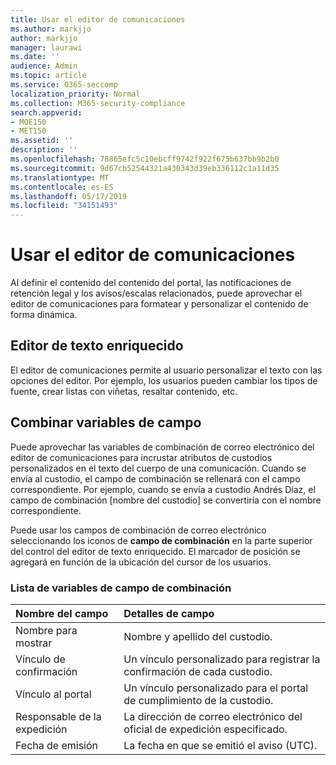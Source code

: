 ```yaml
---
title: Usar el editor de comunicaciones
ms.author: markjjo
author: markjjo
manager: laurawi
ms.date: ''
audience: Admin
ms.topic: article
ms.service: O365-seccomp
localization_priority: Normal
ms.collection: M365-security-compliance
search.appverid:
- MOE150
- MET150
ms.assetid: ''
description: ''
ms.openlocfilehash: 78865efc5c10ebcff9742f922f675b637bb9b2b0
ms.sourcegitcommit: 9d67cb52544321a430343d39eb336112c1a11d35
ms.translationtype: MT
ms.contentlocale: es-ES
ms.lasthandoff: 05/17/2019
ms.locfileid: "34151493"
---
```

# <a name="use-the-communications-editor"></a>Usar el editor de comunicaciones

Al definir el contenido del contenido del portal, las notificaciones de retención legal y los avisos/escalas relacionados, puede aprovechar el editor de comunicaciones para formatear y personalizar el contenido de forma dinámica.

## <a name="rich-text-editor"></a>Editor de texto enriquecido 

El editor de comunicaciones permite al usuario personalizar el texto con las opciones del editor. Por ejemplo, los usuarios pueden cambiar los tipos de fuente, crear listas con viñetas, resaltar contenido, etc. 

## <a name="merge-field-variables"></a>Combinar variables de campo

Puede aprovechar las variables de combinación de correo electrónico del editor de comunicaciones para incrustar atributos de custodios personalizados en el texto del cuerpo de una comunicación. Cuando se envía al custodio, el campo de combinación se rellenará con el campo correspondiente. Por ejemplo, cuando se envía a custodio Andrés Díaz, el campo de combinación [nombre del custodio] se convertiría con el nombre correspondiente. 

Puede usar los campos de combinación de correo electrónico seleccionando los iconos de **campo de combinación** en la parte superior del control del editor de texto enriquecido. El marcador de posición se agregará en función de la ubicación del cursor de los usuarios. 

### <a name="list-of-merge-field-variables"></a>Lista de variables de campo de combinación

| Nombre del campo                  | Detalles de campo | 
| :------------------- | :------------------- |
| Nombre para mostrar  | Nombre y apellido del custodio. | 
| Vínculo de confirmación | Un vínculo personalizado para registrar la confirmación de cada custodio.|                 |
| Vínculo al portal     | Un vínculo personalizado para el portal de cumplimiento de la custodio.|                |
| Responsable de la expedición                   | La dirección de correo electrónico del oficial de expedición especificado.|                   |
| Fecha de emisión                   | La fecha en que se emitió el aviso (UTC).              |